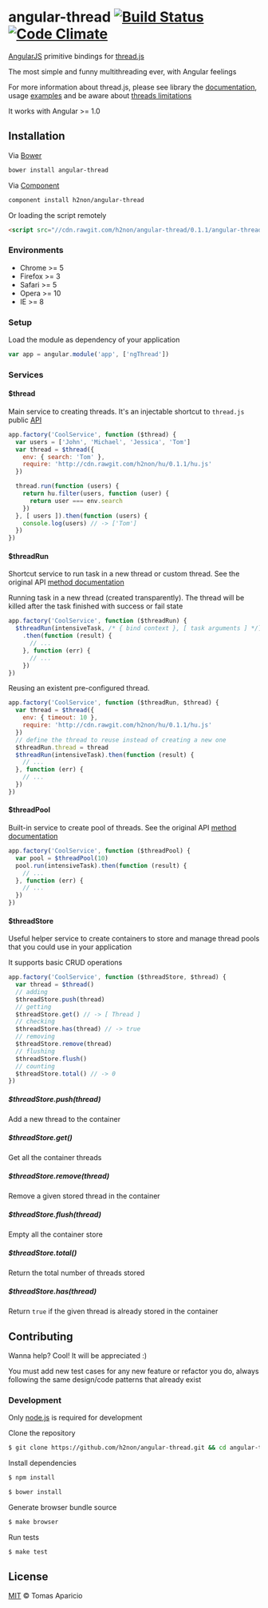 # angular-thread [![Build Status](https://api.travis-ci.org/h2non/angular-thread.svg?branch=master)][travis] [![Code Climate](https://codeclimate.com/github/h2non/angular-thread/badges/gpa.svg)](https://codeclimate.com/github/h2non/angular-thread)

[AngularJS](http://angularjs.org) primitive bindings for [thread.js](https://github.com/h2non/thread.js)

The most simple and funny multithreading ever, with Angular feelings

For more information about thread.js, please see library the [documentation](https://github.com/h2non/thread.js#basic-usage), usage [examples](https://github.com/h2non/thread.js/tree/master/examples) and be aware about [threads limitations](https://github.com/h2non/thread.js#threads-limitations)

It works with Angular >= 1.0

## Installation

Via [Bower](http://bower.io)
```bash
bower install angular-thread
```
Via [Component](http://component.io/)
```bash
component install h2non/angular-thread
```

Or loading the script remotely
```html
<script src="//cdn.rawgit.com/h2non/angular-thread/0.1.1/angular-thread.js"></script>
```

### Environments

- Chrome >= 5
- Firefox >= 3
- Safari >= 5
- Opera >= 10
- IE >= 8

### Setup

Load the module as dependency of your application
```js
var app = angular.module('app', ['ngThread'])
```

### Services

#### $thread

Main service to creating threads.
It's an injectable shortcut to `thread.js` public [API](https://github.com/h2non/thread.js#api)

```js
app.factory('CoolService', function ($thread) {
  var users = ['John', 'Michael', 'Jessica', 'Tom']
  var thread = $thread({
    env: { search: 'Tom' },
    require: 'http://cdn.rawgit.com/h2non/hu/0.1.1/hu.js'
  })

  thread.run(function (users) {
    return hu.filter(users, function (user) {
      return user === env.search
    })
  }, [ users ]).then(function (users) {
    console.log(users) // -> ['Tom']
  })
})
```

#### $threadRun

Shortcut service to run task in a new thread or custom thread.
See the original API [method documentation](https://github.com/h2non/thread.js#threadrunfn-env-args)

Running task in a new thread (created transparently).
The thread will be killed after the task finished with success or fail state
```js
app.factory('CoolService', function ($threadRun) {
  $threadRun(intensiveTask, /* { bind context }, [ task arguments ] */)
    .then(function (result) {
      // ...
    }, function (err) {
      // ...
    })
})
```

Reusing an existent pre-configured thread.
```js
app.factory('CoolService', function ($threadRun, $thread) {
  var thread = $thread({
    env: { timeout: 10 },
    require: 'http://cdn.rawgit.com/h2non/hu/0.1.1/hu.js'
  })
  // define the thread to reuse instead of creating a new one
  $threadRun.thread = thread
  $threadRun(intensiveTask).then(function (result) {
    // ...
  }, function (err) {
    // ...
  })
})
```

#### $threadPool

Built-in service to create pool of threads.
See the original API [method documentation](https://github.com/h2non/thread.js#threadpoolnumber)

```js
app.factory('CoolService', function ($threadPool) {
  var pool = $threadPool(10)
  pool.run(intensiveTask).then(function (result) {
    // ...
  }, function (err) {
    // ...
  })
})
```

#### $threadStore

Useful helper service to create containers to store and manage thread pools
that you could use in your application

It supports basic CRUD operations

```js
app.factory('CoolService', function ($threadStore, $thread) {
  var thread = $thread()
  // adding
  $threadStore.push(thread)
  // getting
  $threadStore.get() // -> [ Thread ]
  // checking
  $threadStore.has(thread) // -> true
  // removing
  $threadStore.remove(thread)
  // flushing
  $threadStore.flush()
  // counting
  $threadStore.total() // -> 0
})
```

##### $threadStore.push(thread)

Add a new thread to the container

##### $threadStore.get()

Get all the container threads

##### $threadStore.remove(thread)

Remove a given stored thread in the container

##### $threadStore.flush(thread)

Empty all the container store

##### $threadStore.total()

Return the total number of threads stored

##### $threadStore.has(thread)

Return `true` if the given thread is already stored in the container

## Contributing

Wanna help? Cool! It will be appreciated :)

You must add new test cases for any new feature or refactor you do,
always following the same design/code patterns that already exist

### Development

Only [node.js](http://nodejs.org) is required for development

Clone the repository
```bash
$ git clone https://github.com/h2non/angular-thread.git && cd angular-thread
```

Install dependencies
```bash
$ npm install
```
```bash
$ bower install
```

Generate browser bundle source
```bash
$ make browser
```

Run tests
```bash
$ make test
```

## License

[MIT](http://opensource.org/licenses/MIT) © Tomas Aparicio

[travis]: http://travis-ci.org/h2non/angular-thread

